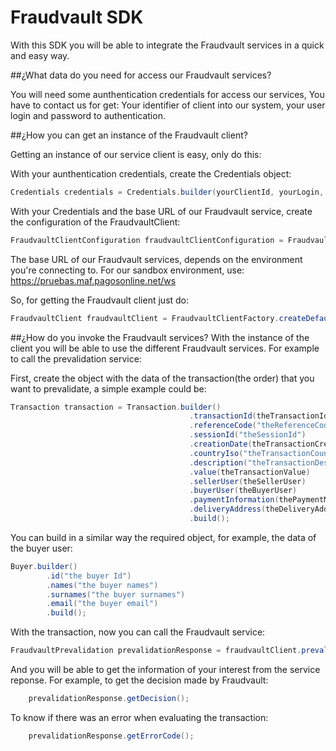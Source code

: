 # Fraudvault SDK #

With this SDK you will be able to integrate the Fraudvault services in a quick and easy way.
 
##¿What data do you need for access our Fraudvault services?

You will need some aunthentication credentials for access our services, You have to contact us for get: Your identifier of client into our system, your user login and password to authentication.

##¿How you can get an instance of the Fraudvault client?

Getting an instance of our service client is easy, only do this:

With your aunthentication credentials, create the Credentials object:
```java
Credentials credentials = Credentials.builder(yourClientId, yourLogin, yourPassword).build();
```

With your Credentials and the base URL of our Fraudvault service, create the configuration of the FraudvaultClient:
```java
FraudvaultClientConfiguration fraudvaultClientConfiguration = FraudvaultClientConfiguration.builder(credentials, webServicebaseUrl).build();
```
The base URL of our Fraudvault services, depends on the environment you're connecting to. For our sandbox environment, use: https://pruebas.maf.pagosonline.net/ws

So, for getting the Fraudvault client just do:
```java
FraudvaultClient fraudvaultClient = FraudvaultClientFactory.createDefaultFraudvaultClient(fraudvaultClientConfiguration);
```
##¿How do you invoke the Fraudvault services?
With the instance of the client you will be able to use the different Fraudvault services. For example to call the prevalidation service:

First, create the object with the data of the transaction(the order) that you want to prevalidate, a simple example could be:
```java
Transaction transaction = Transaction.builder()
										.transactionId(theTransactionId)
										.referenceCode("theReferenceCode")
										.sessionId("theSessionId")
										.creationDate(theTransactionCreationDate)
										.countryIso("theTransactionCountryIsoCode")
										.description("theTransactionDescription")
										.value(theTransactionValue)
										.sellerUser(theSellerUser)
										.buyerUser(theBuyerUser)
										.paymentInformation(thePaymentMethod)
										.deliveryAddress(theDeliveryAddress)
										.build();
```
You can build in a similar way the required object, for example, the data of the buyer user:
```java
Buyer.builder()
		.id("the buyer Id")
		.names("the buyer names")
		.surnames("the buyer surnames")
		.email("the buyer email")
		.build();
```		
With the transaction, now you can call the Fraudvault service:
```java
FraudvaultPrevalidation prevalidationResponse = fraudvaultClient.prevalidate(transaction);
```
And you will be able to get the information of your interest from the service reponse. For example, to get the decision made by Fraudvault:
```java
	prevalidationResponse.getDecision();
```
To know if there was an error when evaluating the transaction:
```java
	prevalidationResponse.getErrorCode();
```

